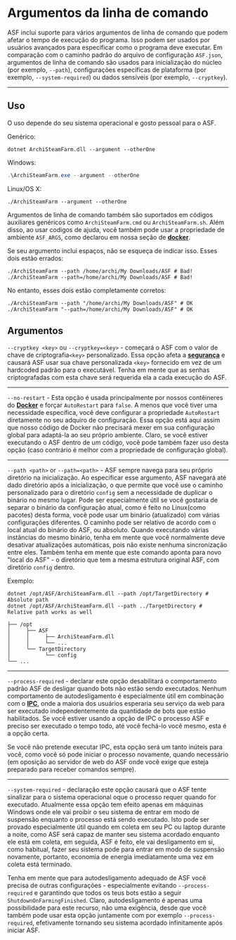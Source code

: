 # Argumentos da linha de comando

ASF inclui suporte para vários argumentos de linha de comando que podem afetar o tempo de execução do programa. Isso podem ser usados por usuários avançados para especificar como o programa deve executar. Em comparação com o caminho padrão do arquivo de configuração `ASF.json`, argumentos de linha de comando são usados para inicialização do núcleo (por exemplo, `--path`), configurações específicas de plataforma (por exemplo, `--system-required`) ou dados sensíveis (por exemplo, `--cryptkey`).

* * *

## Uso

O uso depende do seu sistema operacional e gosto pessoal para o ASF.

Genérico:

```shell
dotnet ArchiSteamFarm.dll --argument --otherOne
```

Windows:

```powershell
.\ArchiSteamFarm.exe --argument --otherOne
```

Linux/OS X:

```shell
./ArchiSteamFarm --argument --otherOne
```

Argumentos de linha de comando também são suportados em códigos auxiliares genéricos como `ArchiSteamFarm.cmd` ou `ArchiSteamFarm.sh`. Além disso, ao usar codigos de ajuda, você também pode usar a propriedade de ambiente `ASF_ARGS`, como declarou em nossa seção de **[docker](https://github.com/JustArchi/ArchiSteamFarm/wiki/Docker#command-line-arguments)**.

Se seu argumento inclui espaços, não se esqueça de indicar isso. Esses dois estão errados:

```shell
./ArchiSteamFarm --path /home/archi/My Downloads/ASF # Bad!
./ArchiSteamFarm --path=/home/archi/My Downloads/ASF # Bad!
```

No entanto, esses dois estão completamente corretos:

```shell
./ArchiSteamFarm --path "/home/archi/My Downloads/ASF" # OK
./ArchiSteamFarm "--path=/home/archi/My Downloads/ASF" # OK
```

## Argumentos

`--cryptkey <key>` ou `--cryptkey=<key>` - começará o ASF com o valor de chave de criptografia`<key>` personalizado. Essa opção afeta a **[segurança](https://github.com/JustArchi/ArchiSteamFarm/wiki/Security)** e causará ASF usar sua chave personalizada `<key>` fornecido em vez de um hardcoded padrão para o executável. Tenha em mente que as senhas criptografadas com esta chave será requerida ela a cada execução do ASF.

* * *

`--no-restart` - Esta opção é usada principalmente por nossos contêineres do **[Docker](https://github.com/JustArchi/ArchiSteamFarm/wiki/Docker)** e forçar `AutoRestart` para `false`. A menos que você tiver uma necessidade específica, você deve configurar a propriedade `AutoRestart` diretamente no seu adquiro de configuração. Essa opção está aqui assim que nosso código de Docker não precisará mexer em sua configuração global para adaptá-la ao seu próprio ambiente. Claro, se você estiver executando o ASF dentro de um código, você pode também fazer uso desta opção (caso contrário é melhor com a propriedade de configuração global).

* * *

`--path <path>` or `--path=<path>` - ASF sempre navega para seu próprio diretório na inicialização. Ao especificar esse argumento, ASF navegará até dado diretório após a inicialização, o que permite que você use o caminho personalizado para o diretório `config` sem a necessidade de duplicar o binário no mesmo lugar. Pode ser especialmente útil se você gostaria de separar o binário da configuração atual, como é feito no Linux(como pacotes) desta forma, você pode usar um binário (atualizado) com várias configurações diferentes. O caminho pode ser relativo de acordo com o local atual do binário do ASF, ou absoluto. Quando executando várias instâncias do mesmo binário, tenha em mente que você normalmente deve desativar atualizações automáticas, pois não existe nenhuma sincronização entre eles. Também tenha em mente que este comando aponta para novo "local do ASF" - o diretório que tem a mesma estrutura original ASF, com diretório `config` dentro.

Exemplo:

```shell
dotnet /opt/ASF/ArchiSteamFarm.dll --path /opt/TargetDirectory # Absolute path
dotnet /opt/ASF/ArchiSteamFarm.dll --path ../TargetDirectory # Relative path works as well
```

    ├── /opt
    │     ├── ASF
    │     │     ├── ArchiSteamFarm.dll
    │     │     └── ...
    │     └── TargetDirectory
    │           └── config
    └── ...
    

* * *

`--process-required` - declarar este opção desabilitará o comportamento padrão ASF de desligar quando bots não estão sendo executados. Nenhum comportamento de autodesligamento é especialmente útil em combinação com o **[IPC](https://github.com/JustArchi/ArchiSteamFarm/wiki/IPC)**, onde a maioria dos usuários esperaria seu serviço da web para ser executado independentemente da quantidade de bots que estão habilitados. Se você estiver usando a opção de IPC o processo ASF e preciso ser executado o tempo todo, até você fechá-lo você mesmo, esta é a opção certa.

Se você não pretende executar IPC, esta opção será um tanto inúteis para você, como você só pode iniciar o processo novamente, quando necessário (em oposição ao servidor de web do ASF onde você exige que esteja preparado para receber comandos sempre).

* * *

`--system-required` - declaração este opção causará que o ASF tente sinalizar para o sistema operacional oque o processo requer quando for executado. Atualmente essa opção tem efeito apenas em máquinas Windows onde ele vai proibir o seu sistema de entrar em modo de suspensão enquanto o processo está sendo executado. Isto pode ser provado especialmente útil quando em coleta em seu PC ou laptop durante a noite, como ASF será capaz de manter seu sistema acordado enquanto ele está em coleta, em seguida, ASF é feito, ele vai desligamento em si, como habitual, fazer seu sistema pode para entrar em modo de suspensão novamente, portanto, economia de energia imediatamente uma vez em coleta está terminado.

Tenha em mente que para autodesligamento adequado de ASF você precisa de outras configurações - especialmente evitando `--process-required` e garantindo que todos os teus bots estão a seguir `ShutdownOnFarmingFinished`. Claro, autodesligamento é apenas uma possibilidade para este recurso, não uma exigência, desde que você também pode usar esta opção juntamente com por exemplo `--process-required`, efetivamente tornando seu sistema acordado infinitamente após iniciar ASF.